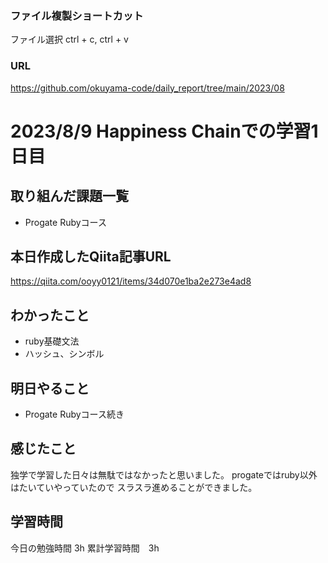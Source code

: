 ### ファイル複製ショートカット
ファイル選択 ctrl + c, ctrl + v

### URL
https://github.com/okuyama-code/daily_report/tree/main/2023/08


# 2023/8/9 Happiness Chainでの学習1日目

## 取り組んだ課題一覧
- Progate Rubyコース

## 本日作成したQiita記事URL
  https://qiita.com/ooyy0121/items/34d070e1ba2e273e4ad8


## わかったこと
- ruby基礎文法
- ハッシュ、シンボル


## 明日やること
- Progate Rubyコース続き


## 感じたこと
独学で学習した日々は無駄ではなかったと思いました。
progateではruby以外はたいていやっていたので
スラスラ進めることができました。
## 学習時間
今日の勉強時間 3h
累計学習時間　3h

